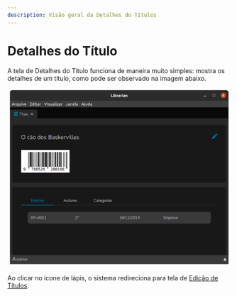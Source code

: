 ```yaml
---
description: Visão geral da Detalhes do Títulos
---
```


# Detalhes do Título

A tela de Detalhes do Título funciona de maneira muito simples: mostra os detalhes de um título, como pode ser observado na imagem abaixo.

![Tela de Detalhes do Título](../.gitbook/assets/librarian-title-details.png)

Ao clicar no ícone de lápis, o sistema redireciona para tela de [Edição de Títulos](./).
